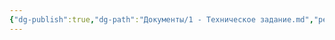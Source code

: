 ```yaml
---
{"dg-publish":true,"dg-path":"Документы/1 - Техническое задание.md","permalink":"/dokumenty/1-tehnicheskoe-zadanie/","title":"Техническое задание"}
---
```


